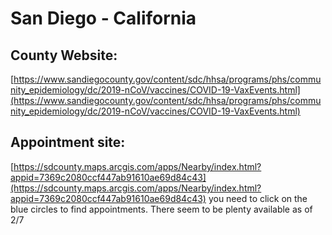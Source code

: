 # San Diego - California

## County Website:
[https://www.sandiegocounty.gov/content/sdc/hhsa/programs/phs/community_epidemiology/dc/2019-nCoV/vaccines/COVID-19-VaxEvents.html](https://www.sandiegocounty.gov/content/sdc/hhsa/programs/phs/community_epidemiology/dc/2019-nCoV/vaccines/COVID-19-VaxEvents.html)

## Appointment site:
[https://sdcounty.maps.arcgis.com/apps/Nearby/index.html?appid=7369c2080ccf447ab91610ae69d84c43](https://sdcounty.maps.arcgis.com/apps/Nearby/index.html?appid=7369c2080ccf447ab91610ae69d84c43) you need to click on the blue circles to find appointments. There seem to be plenty available as of 2/7

